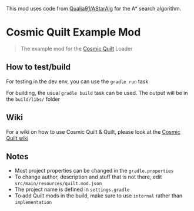 This mod uses code from [Qualia91/AStarAlg](https://github.com/Qualia91/AStarAlg) for the A* search algorithm.

# Cosmic Quilt Example Mod
> The example mod for the [Cosmic Quilt](https://codeberg.org/CRModders/cosmic-quilt) Loader

## How to test/build
For testing in the dev env, you can use the `gradle run` task

For building, the usual `gradle build` task can be used. The output will be in the `build/libs/` folder

## Wiki
For a wiki on how to use Cosmic Quilt & Quilt, please look at the [Cosmic Quilt wiki](https://codeberg.org/CRModders/cosmic-quilt/wiki) 

## Notes
- Most project properties can be changed in the `gradle.properties`
- To change author, description and stuff that is not there, edit `src/main/resources/quilt.mod.json`
- The project name is defined in `settings.gradle`
- To add Quilt mods in the build, make sure to use `internal` rather than `implementation`